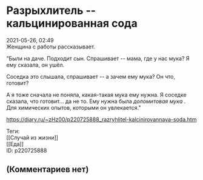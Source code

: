 Разрыхлитель -- кальцинированная сода
=====================================

  
2021-05-26, 02:49  
 Женщина с работы рассказывает.   
   
 "Были на даче. Подходит сын. Спрашивает -- мама, где у нас мука? Я ему сказала, он ушёл.   
   
 Соседка это слышала, спрашивает -- а зачем ему мука? Он что, готовит?   
   
 А я тоже сначала не поняла, какая-такая мука ему нужна. Я соседке сказала, что готовит... да не то. Ему нужна была  *доломитовая мука*  . Для химических опытов, которыми он увлекается."   
  
<https://diary.ru/~zHz00/p220725888_razryhlitel-kalcinirovannaya-soda.htm>  
  
Теги:  
[[Случай из жизни]]  
[[Еда]]  
ID: p220725888  


(Комментариев нет)
------------------
